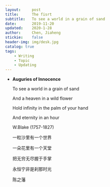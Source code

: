 ```yaml
---
layout:     post
title:      The fisrt
subtitle:   To see a world in a grain of sand
date:       2019-11-20
updated:    2020-1-28
author:     Chen, Jiaheng
stickie:    false
header-img: img/desk.jpg
catalog: true
tags:
    - Writing
    - Topic	
    - Updating
---
```

<!-- 
* **如果要在从未遇见和在一起最后分开中选一个，会选择哪个**

  &emsp;&emsp;从未遇见。人生里爱情大抵都可遇不可求，倘若知道这是一段最后无疾而终的相遇，不如从未谋面。与其在每天的患得患失中挣扎，扳着手指数着倒计时，不如从未遇见而相信每一次遇见的女孩都是会伴随一生的挚爱。人这一辈子在遇到能一起终生前行的伴侣前总是孤独，知道会在某个时间点离开的人解得了一时的寂寞，解不了注定的孤独。我不喜欢自己在一段爱情里明知不会久远却依然要强颜欢笑，许下不会实现的承诺。我想要自己最真实的样子，把我所有的开心、愤怒、嫉妒、委屈、幸福统统告诉你，因为我知道我们会在一起，我才会把这些告诉你。当有一天我知道我们最终会分开，我会变得不再真实，那是因为我们，该准备说再见了。 -->

* **Auguries of Innocence**
  
  To see a world in a grain of sand

  And a heaven in a wild flower

  Hold infinity in the palm of your hand

  And eternity in an hour 

  W.Blake (1757-1827)

  一粒沙里有一个世界

  一朵花里有一个天堂

  把无穷无尽握于手掌

  永恒宁非是刹那时光

  陈之藩


  
